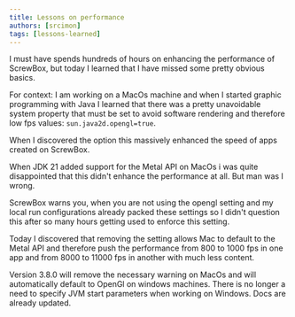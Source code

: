 ```yaml
---
title: Lessons on performance
authors: [srcimon]
tags: [lessons-learned]
---
```

I must have spends hundreds of hours on enhancing the performance of ScrewBox,
but today I learned that I have missed some pretty obvious basics.

For context: I am working on a MacOs machine and when I started graphic programming with Java
I learned that there was a pretty unavoidable system property that must be set to avoid software
rendering and therefore low fps values: `sun.java2d.opengl=true`.

When I discovered the option this massively enhanced the speed of apps created on ScrewBox.

When JDK 21 added support for the Metal API on MacOs i was quite disappointed that this didn't enhance
the performance at all.
But man was I wrong.

ScrewBox warns you, when you are not using the opengl setting and my local run configurations already packed these
settings so I didn't question this after so many hours getting used to enforce this setting.

Today I discovered that removing the setting allows Mac to default to the Metal API and therefore push the performance
from 800 to 1000 fps in one app and from 8000 to 11000 fps in another with much less content.

Version 3.8.0 will remove the necessary warning on MacOs and will automatically default to OpenGl on windows machines.
There is no longer a need to specify JVM start parameters when working on Windows.
Docs are already updated.
